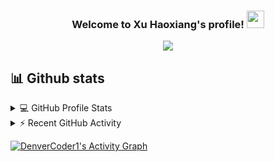 <h3 align="center">
  Welcome to Xu Haoxiang's profile!
  <img src="https://media.giphy.com/media/hvRJCLFzcasrR4ia7z/giphy.gif" width="28">
</h3>
<!-- Typing SVG by DenverCoder1 - https://github.com/DenverCoder1/readme-typing-svg -->
<p align="center">
  <a href="https://github.com/DenverCoder1/readme-typing-svg"><img src="https://readme-typing-svg.herokuapp.com/?lines=Welcome+to+my+profile;Gou+li+guo+jia+sheng+si+yi;Excited!;I+love+coding&font=JetBrains+Mono&center=true&width=440&height=45&color=f75c7e&vCenter=true&size=22"></a>
</p>

## 📊 Github stats

<!-- https://github.com/anuraghazra/github-readme-stats -->
<details> 
  <summary>💻 GitHub Profile Stats</summary>
  <br/>
    <a href="https://github.com/anuraghazra/github-readme-stats"><img alt="DenverCoder1's Github Stats" src="https://denvercoder1-github-readme-stats.vercel.app/api/?username=Dawoxiansigema&show_icons=true&count_private=true&theme=react&hide_border=true&bg_color=1F222E&title_color=F85D7F&icon_color=F8D866" height="192px"/></a>
  <a href="https://github.com/anuraghazra/github-readme-stats"><img alt="DenverCoder1's Top Languages" src="https://github-readme-stats.vercel.app/api/top-langs/?username=Dawoxiansigema&langs_count=8&layout=compact&theme=react&hide_border=true&bg_color=1F222E&title_color=F85D7F&icon_color=F8D866&hide=Jupyter%20Notebook" height="192px"/></a>
  <br/>
  <b>Note:</b> Top languages is only a metric of the languages my public code consists of and doesn't reflect experience or skill level.
</details>


<!-- https://github.com/jamesgeorge007/github-activity-readme -->
<details>
  <summary>⚡ Recent GitHub Activity</summary>
  <br/>

<!--START_SECTION:activity-->
1. 🎉 Merged PR [#8](https://github.com/DenverCoder1/Unedit-for-Reddit/pull/8) in [DenverCoder1/Unedit-for-Reddit](https://github.com/DenverCoder1/Unedit-for-Reddit)
2. 💪 Opened PR [#8](https://github.com/DenverCoder1/Unedit-for-Reddit/pull/8) in [DenverCoder1/Unedit-for-Reddit](https://github.com/DenverCoder1/Unedit-for-Reddit)
3. 🎉 Merged PR [#7](https://github.com/DenverCoder1/Unedit-for-Reddit/pull/7) in [DenverCoder1/Unedit-for-Reddit](https://github.com/DenverCoder1/Unedit-for-Reddit)
4. 💪 Opened PR [#7](https://github.com/DenverCoder1/Unedit-for-Reddit/pull/7) in [DenverCoder1/Unedit-for-Reddit](https://github.com/DenverCoder1/Unedit-for-Reddit)
5. 🎉 Merged PR [#6](https://github.com/DenverCoder1/Unedit-for-Reddit/pull/6) in [DenverCoder1/Unedit-for-Reddit](https://github.com/DenverCoder1/Unedit-for-Reddit)
<!--END_SECTION:activity-->
</details>

<!-- https://github.com/ashutosh00710/github-readme-activity-graph -->
<a href="https://github.com/ashutosh00710/github-readme-activity-graph"><img alt="DenverCoder1's Activity Graph" src="https://denvercoder1-activity-graph.herokuapp.com/graph/?username=DenverCoder1&bg_color=1F222E&color=F8D866&line=F85D7F&point=FFFFFF&hide_border=true" /></a>
<!--
**Dawoxiansigema/Dawoxiansigema** is a ✨ _special_ ✨ repository because its `README.md` (this file) appears on your GitHub profile.

Here are some ideas to get you started:

- 🔭 I’m currently working on ... something
- 🌱 I’m currently learning ...
- 👯 I’m looking to collaborate on ...
- 🤔 I’m looking for help with ...
- 💬 Ask me about ...
- 📫 How to reach me: ...
- 😄 Pronouns: ...
- ⚡ Fun fact: ...
-->
